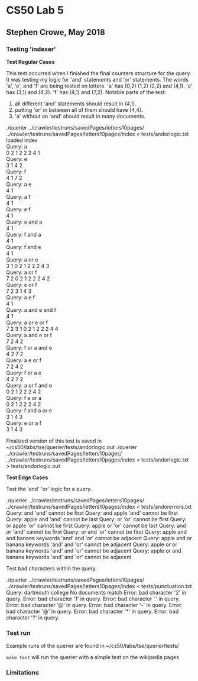 # CS50 Lab 5
## Stephen Crowe, May 2018

### Testing 'indexer'

**Test Regular Cases**

This test occurred when I finished the final counters structure for the query. It was testing my logic for 'and' statements and 'or' statements. The words 'a', 'e', and 'f' are being tested on letters. 'a' has (0,2) (1,2) (2,2) and (4,1). 'e' has (3,1) and (4,2). 'f' has (4,1) and (7,2). 
Notable parts of the test: 
1. all different 'and' statements should result in (4,1).
2. putting 'or' in between all of them should have (4,4).
3. 'a' without an 'and' should result in many documents.

./querier ../crawler/testruns/savedPages/letters10pages/ ../crawler/testruns/savedPages/letters10pages/index < tests/andorlogic.txt                                 
loaded index                                       
Query: a                                           
 0 2 1 2 2 2 4 1                                   
Query: e                                           
 3 1 4 2                                           
Query: f                                           
 4 1 7 2                                           
Query: a e                                         
 4 1                                               
Query: a f                                         
 4 1                                               
Query: e f                                         
 4 1                                               
Query: e and a                                     
 4 1                                               
Query: f and a                                     
 4 1                                               
Query: f and e                                     
 4 1                                               
Query: a or e                                      
 3 1 0 2 1 2 2 2 4 3                               
Query: a or f                                      
 7 2 0 2 1 2 2 2 4 2                               
Query: e or f                                      
 7 2 3 1 4 3                                       
Query: a e f                                       
 4 1                                               
Query: a and e and f                               
 4 1                                               
Query: a or e or f                                 
 7 2 3 1 0 2 1 2 2 2 4 4                           
Query: a and e or f                                
 7 2 4 2                                           
Query: f or a and e                                
 4 2 7 2                                           
Query: a e or f                                    
 7 2 4 2                                           
Query: f or a e                                    
 4 2 7 2                                           
Query: a or f and e                                
 0 2 1 2 2 2 4 2                                   
Query: f e or a                                    
 0 2 1 2 2 2 4 2                                   
Query: f and a or e                                
 3 1 4 3                                           
Query: e or a f                                    
 3 1 4 3

Finalized version of this test is saved in ~/cs50/labs/tse/querier/tests/andorlogic.out
./querier ../crawler/testruns/savedPages/letters10pages/ ../crawler/testruns/savedPages/letters10pages/index < tests/andorlogic.txt > tests/andorlogic.out


**Test Edge Cases**

Test the 'and' 'or' logic for a query.

./querier ../crawler/testruns/savedPages/letters10pages/ ../crawler/testruns/savedPages/letters10pages/index < tests/andorerrors.txt
Query: and 
'and' cannot be first
Query: and apple 
'and' cannot be first
Query: apple and 
'and' cannot be last
Query: or 
'or' cannot be first
Query: or apple 
'or' cannot be first
Query: apple or 
'or' cannot be last
Query: and or 
'and' cannot be first
Query: or and 
'or' cannot be first
Query: apple and and banana 
keywords 'and' and 'or' cannot be adjacent
Query: apple and or banana 
keywords 'and' and 'or' cannot be adjacent
Query: apple or or banana 
keywords 'and' and 'or' cannot be adjacent
Query: apple or and banana 
keywords 'and' and 'or' cannot be adjacent


Test bad characters within the query.

./querier ../crawler/testruns/savedPages/letters10pages/ ../crawler/testruns/savedPages/letters10pages/index < tests/punctuation.txt 
Query: dartmouth college 
No documents match
Error: bad character '2' in query.
Error: bad character '1' in query.
Error: bad character '.' in query.
Error: bad character '@' in query.
Error: bad character '-' in query.
Error: bad character '@' in query.
Error: bad character '&ast;' in query.
Error: bad character '?' in query.


### Test run

Example runs of the querier are found in ~/cs50/labs/tse/querier/tests/

`make test` will run the querier with a simple test on the wikipedia pages

### Limitations

